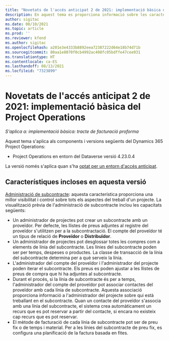 ```yaml
---
title: "Novetats de l'accés anticipat 2 de 2021: implementació bàsica del Project Operations"
description: En aquest tema es proporciona informació sobre les característiques disponibles a la versió d'accés anticipat 2 de 2021 de la implementació bàsica del Project Operations.
author: sigitac
ms.date: 08/10/2021
ms.topic: article
ms.prod: ''
ms.reviewer: kfend
ms.author: sigitac
ms.openlocfilehash: a201e3e4333b8892eea72387222d64e18b74d71b
ms.sourcegitcommit: 80aa1e8070f0cb4992ac408fc05bdffe47cee931
ms.translationtype: HT
ms.contentlocale: ca-ES
ms.lasthandoff: 08/13/2021
ms.locfileid: "7323899"
---
```

# <a name="whats-new-2021-wave-2-early-access---project-operations-lite-deployment"></a>Novetats de l'accés anticipat 2 de 2021: implementació bàsica del Project Operations

_S'aplica a: implementació bàsica: tracte de facturació proforma_

Aquest tema s'aplica als components i versions següents del Dynamics 365 Project Operations:

  - Project Operations en entorn del Dataverse versió 4.23.0.4

La versió només s'aplica quan s'ha [optat per un entorn d'accés anticipat](/power-platform/admin/opt-in-early-access-updates#how-to-enable-early-access-updates).

## <a name="features-included-in-this-release"></a>Característiques incloses en aquesta versió

[Administració de subcontracte](../subcontracting/subcontracting_EA_scope.md): aquesta característica proporciona una millor visibilitat i control sobre tots els aspectes del treball d'un projecte. La visualització prèvia de l'administració de subcontracte inclou les capacitats següents:

  - Un administrador de projectes pot crear un subcontracte amb un proveïdor. Per defecte, les llistes de preus adjuntes al registre del proveïdor s'utilitzen per a la subcontractació. El compte del proveïdor té un tipus de relació de **Proveïdor** o **Distribuïdor**.
  - Un administrador de projectes pot desglossar totes les compres com a elements de línia del subcontracte. Les línies del subcontracte poden ser per temps, despeses o productes. La classe de transacció de la línia del subcontracte determina per a què serveix la línia.
  - L'administrador del compte del proveïdor i l'administrador del projecte poden iterar el subcontracte. Els preus es poden ajustar a les llistes de preus de compra que hi ha adjuntes al subcontracte.
  - Durant el procés, si la línia de subcontracte és per a temps, l'administrador del compte del proveïdor pot associar contactes del proveïdor amb cada línia de subcontracte. Aquesta associació proporciona informació a l'administrador del projecte sobre qui està treballant en el subcontracte. Quan un contacte del proveïdor s'associa amb una línia del subcontracte, el sistema crea automàticament un recurs que es pot reservar a partir del contacte, si encara no existeix cap recurs que es pot reservar.
  - El mètode de facturació de cada línia de subcontracte pot ser de preu fix o de temps i material. Per a les línies del subcontracte de preu fix, es configura una planificació de la factura basada en fites.
